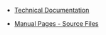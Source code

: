 * [Technical Documentation](https://github.com/tesseract-ocr/tesseract/wiki/Technical-Documentation)

* [Manual Pages - Source Files](https://github.com/tesseract-ocr/tesseract/tree/master/doc)